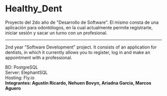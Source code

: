 # Healthy_Dent

Proyecto del 2do año de "Desarrollo de Software". El mismo consta de una aplicación para odontólogos, en la cual actualmente permite registrarte, iniciar sesión y sacar un turno con un profesional.

<hr>

2nd year "Software Development" project. It consists of an application for dentists, in which it currently allows you to register, log in and make an appointment with a professional.


BD: PostgreSQL
<br/>
Server: ElephantSQL
<br/>
Hosting: Fly.io
<br/>
<b>Integrantes: Agustín Ricardo, Nehuen Bovyn, Ariadna Garcia, Marcos Aguero</b>
